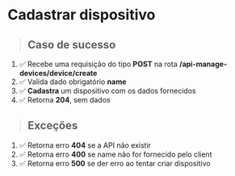 # Cadastrar dispositivo

> ## Caso de sucesso

1. ✅ Recebe uma requisição do tipo **POST** na rota **/api-manage-devices/device/create**
2. ✅ Valida dado obrigatório **name**
3. ✅ **Cadastra** um dispositivo com os dados fornecidos
4. ✅ Retorna **204**, sem dados

> ## Exceções

1. ✅ Retorna erro **404** se a API não existir
2. ✅ Retorna erro **400** se name não for fornecido pelo client
3. ✅ Retorna erro **500** se der erro ao tentar criar  dispositivo
